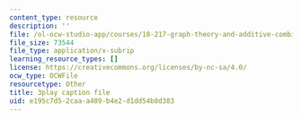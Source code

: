 ```yaml
---
content_type: resource
description: ''
file: /ol-ocw-studio-app/courses/18-217-graph-theory-and-additive-combinatorics-fall-2019/e195c7d52caaa409b4e2d1dd54b0d383_MlYhHsq_tOU.srt
file_size: 73544
file_type: application/x-subrip
learning_resource_types: []
license: https://creativecommons.org/licenses/by-nc-sa/4.0/
ocw_type: OCWFile
resourcetype: Other
title: 3play caption file
uid: e195c7d5-2caa-a409-b4e2-d1dd54b0d383
---
```

